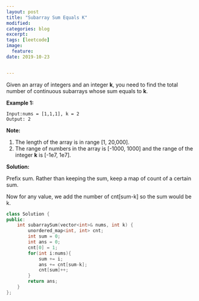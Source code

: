 ```yaml
---
layout: post
title: "Subarray Sum Equals K"
modified:
categories: blog
excerpt:
tags: [leetcode]
image:
  feature:
date: 2019-10-23


---
```


Given an array of integers and an integer **k**, you need to find the total number of continuous subarrays whose sum equals to **k**.

**Example 1:**

```
Input:nums = [1,1,1], k = 2
Output: 2
```



**Note:**

1. The length of the array is in range [1, 20,000].
2. The range of numbers in the array is [-1000, 1000] and the range of the integer **k** is [-1e7, 1e7].



**Solution:**

Prefix sum. Rather than keeping the sum, keep a map of count of a certain sum.

Now for any value, we add the number of cnt[sum-k] so the sum would be k.



```c++
class Solution {
public:
    int subarraySum(vector<int>& nums, int k) {
        unordered_map<int, int> cnt;
        int sum = 0;
        int ans = 0;
        cnt[0] = 1;
        for(int i:nums){
            sum += i;
            ans += cnt[sum-k];
            cnt[sum]++;
        }
        return ans;
    }
};
```

